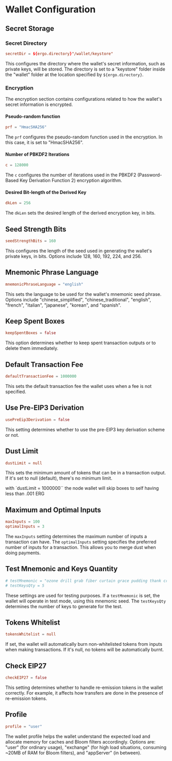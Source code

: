 # Wallet Configuration

## Secret Storage

### Secret Directory
```conf
secretDir = ${ergo.directory}"/wallet/keystore"
```
This configures the directory where the wallet's secret information, such as private keys, will be stored. The directory is set to a "keystore" folder inside the "wallet" folder at the location specified by `${ergo.directory}`.

### Encryption
The encryption section contains configurations related to how the wallet's secret information is encrypted.

#### Pseudo-random function
```conf
prf = "HmacSHA256"
```
The `prf` configures the pseudo-random function used in the encryption. In this case, it is set to "HmacSHA256".

#### Number of PBKDF2 Iterations
```conf
c = 128000
```
The `c` configures the number of iterations used in the PBKDF2 (Password-Based Key Derivation Function 2) encryption algorithm.

#### Desired Bit-length of the Derived Key
```conf
dkLen = 256
```
The `dkLen` sets the desired length of the derived encryption key, in bits.

## Seed Strength Bits
```conf
seedStrengthBits = 160
```
This configures the length of the seed used in generating the wallet's private keys, in bits. Options include 128, 160, 192, 224, and 256.

## Mnemonic Phrase Language
```conf
mnemonicPhraseLanguage = "english"
```
This sets the language to be used for the wallet's mnemonic seed phrase. Options include "chinese_simplified", "chinese_traditional", "english", "french", "italian", "japanese", "korean", and "spanish".

## Keep Spent Boxes
```conf
keepSpentBoxes = false
```
This option determines whether to keep spent transaction outputs or to delete them immediately. 

## Default Transaction Fee
```conf
defaultTransactionFee = 1000000
```
This sets the default transaction fee the wallet uses when a fee is not specified.

## Use Pre-EIP3 Derivation
```conf
usePreEip3Derivation = false
```
This setting determines whether to use the pre-EIP3 key derivation scheme or not.

## Dust Limit
```conf
dustLimit = null
```
This sets the minimum amount of tokens that can be in a transaction output. If it's set to null (default), there's no minimum limit.

with `dustLimit = 1000000`` the node wallet will skip boxes to self having less than .001 ERG

## Maximum and Optimal Inputs
```conf
maxInputs = 100
optimalInputs = 3
```
The `maxInputs` setting determines the maximum number of inputs a transaction can have. The `optimalInputs` setting specifies the preferred number of inputs for a transaction. This allows you to merge dust when doing payments.

## Test Mnemonic and Keys Quantity
```conf
# testMnemonic = "ozone drill grab fiber curtain grace pudding thank cruise elder eight picnic"
# testKeysQty = 5
```
These settings are used for testing purposes. If a `testMnemonic` is set, the wallet will operate in test mode, using this mnemonic seed. The `testKeysQty` determines the number of keys to generate for the test.

## Tokens Whitelist
```conf
tokensWhitelist = null
```
If set, the wallet will automatically burn non-whitelisted tokens from inputs when making transactions. If it's null, no tokens will be automatically burnt.

## Check EIP27
```conf
checkEIP27 = false
```
This setting determines whether to handle re-emission tokens in the wallet correctly. For example, it affects how transfers are done in the presence of re-emission tokens.

## Profile


```conf
profile = "user"
```
The wallet profile helps the wallet understand the expected load and allocate memory for caches and Bloom filters accordingly. Options are: "user" (for ordinary usage), "exchange" (for high load situations, consuming ~20MB of RAM for Bloom filters), and "appServer" (in between).
